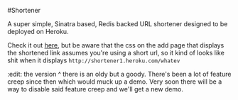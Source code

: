 #Shortener

A super simple, Sinatra based, Redis backed URL shortener designed to be deployed on Heroku.


Check it out [here](http://shortener1.heroku.com), but be aware that the css on the add page that displays the shortened link assumes you're using a short url, so it kind of looks like shit when it displays `http://shortener1.heroku.com/whatev`

:edit: the version ^ there is an oldy but a goody. There's been a lot of feature creep since then which would muck up a demo. Very soon there will be a way to disable said feature creep and we'll get a new demo.

